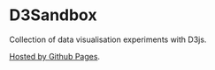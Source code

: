 # D3Sandbox

Collection of data visualisation experiments with D3js.

[Hosted by Github Pages](https://moddyz.github.io/D3Sandbox/).
